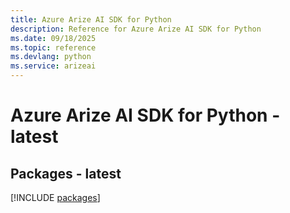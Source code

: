 ```yaml
---
title: Azure Arize AI SDK for Python
description: Reference for Azure Arize AI SDK for Python
ms.date: 09/18/2025
ms.topic: reference
ms.devlang: python
ms.service: arizeai
---
```

# Azure Arize AI SDK for Python - latest
## Packages - latest
[!INCLUDE [packages](arize-ai-index.md)]